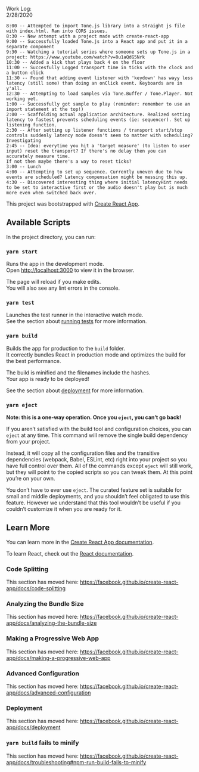 Work Log:   
2/28/2020  

    8:00 -- Attempted to import Tone.js library into a straight js file with index.html. Ran into CORS issues.  
    8:30 -- New attempt with a project made with create-react-app  
    9:00 -- Successfully loaded Tone.js into a React app and put it in a separate component  
    9:30 -- Watching a tutorial series where someone sets up Tone.js in a project: https://www.youtube.com/watch?v=8u1aQdG5Nrk  
    10:30 -- Added a kick that plays back 4 on the floor  
    11:00 -- Succesfully Logged transport time in ticks with the clock and a button click  
    11:30 -- Found that adding event listener with 'keydown' has wayy less latency (still some) than doing an onClick event. Keyboards are in y'all.  
    12:30 -- Attempting to load samples via Tone.Buffer / Tone.Player. Not working yet.  
    1:00 -- Successfully got sample to play (reminder: remember to use an import statement at the top!)  
    2:00 -- Scaffolding actual application architecture. Realized setting latency to fastest prevents scheduling events (ie: sequencer). Set up listening function.  
    2:30 -- After setting up listener functions / transport start/stop controls suddenly latency mode doesn't seem to matter with scheduling? Investigating  
    2:45 -- Idea: everytime you hit a 'target measure' (to listen to user input) reset the transport? If there's no delay then you can accurately measure time.  
    If not then maybe there's a way to reset ticks?  
    3:00 -- Lunch
    4:00 -- Attempting to set up sequence. Currently uneven due to how events are scheduled? Latency compensation might be messing this up.   
    4:30 -- Discovered interesting thing where initial latencyHint needs to be set to interactive first or the audio doesn't play but is much more even when switched back over.  



This project was bootstrapped with [Create React App](https://github.com/facebook/create-react-app).

## Available Scripts

In the project directory, you can run:

### `yarn start`

Runs the app in the development mode.<br />
Open [http://localhost:3000](http://localhost:3000) to view it in the browser.

The page will reload if you make edits.<br />
You will also see any lint errors in the console.

### `yarn test`

Launches the test runner in the interactive watch mode.<br />
See the section about [running tests](https://facebook.github.io/create-react-app/docs/running-tests) for more information.

### `yarn build`

Builds the app for production to the `build` folder.<br />
It correctly bundles React in production mode and optimizes the build for the best performance.

The build is minified and the filenames include the hashes.<br />
Your app is ready to be deployed!

See the section about [deployment](https://facebook.github.io/create-react-app/docs/deployment) for more information.

### `yarn eject`

**Note: this is a one-way operation. Once you `eject`, you can’t go back!**

If you aren’t satisfied with the build tool and configuration choices, you can `eject` at any time. This command will remove the single build dependency from your project.

Instead, it will copy all the configuration files and the transitive dependencies (webpack, Babel, ESLint, etc) right into your project so you have full control over them. All of the commands except `eject` will still work, but they will point to the copied scripts so you can tweak them. At this point you’re on your own.

You don’t have to ever use `eject`. The curated feature set is suitable for small and middle deployments, and you shouldn’t feel obligated to use this feature. However we understand that this tool wouldn’t be useful if you couldn’t customize it when you are ready for it.

## Learn More

You can learn more in the [Create React App documentation](https://facebook.github.io/create-react-app/docs/getting-started).

To learn React, check out the [React documentation](https://reactjs.org/).

### Code Splitting

This section has moved here: https://facebook.github.io/create-react-app/docs/code-splitting

### Analyzing the Bundle Size

This section has moved here: https://facebook.github.io/create-react-app/docs/analyzing-the-bundle-size

### Making a Progressive Web App

This section has moved here: https://facebook.github.io/create-react-app/docs/making-a-progressive-web-app

### Advanced Configuration

This section has moved here: https://facebook.github.io/create-react-app/docs/advanced-configuration

### Deployment

This section has moved here: https://facebook.github.io/create-react-app/docs/deployment

### `yarn build` fails to minify

This section has moved here: https://facebook.github.io/create-react-app/docs/troubleshooting#npm-run-build-fails-to-minify 

